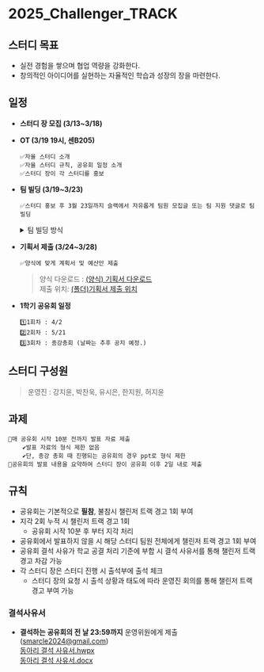 # 2025_Challenger_TRACK

## 스터디 목표
- 실전 경험을 쌓으며 협업 역량을 강화한다.
- 창의적인 아이디어를 실현하는 자율적인 학습과 성장의 장을 마련한다.

## 일정
- **스터디 장 모집 (3/13~3/18)**

- **OT (3/19 19시, 센B205)**
	```
	✅자율 스터디 소개
	✅자율 스터디 규칙, 공유회 일정 소개
	✅스터디 장이 각 스터디를 홍보
	```

- **팀 빌딩 (3/19~3/23)**
	```
	✅스터디 홍보 후 3월 23일까지 슬랙에서 자유롭게 팀원 모집글 또는 팀 지원 댓글로 팀빌딩
	```
	<details><summary>팀 빌딩 방식</summary>
	<p>
		
	**팀 빌딩 방식** <br>
 	---
	`팀원 컨택` (3/19~3/23)
	- Slack '2025-challenger-track-정보공유방' 채널 활용
	- 스터디 주제와 간단한 소개 및 대회를 올려 팀원 모집
		- 참여하고 싶은 부원은 댓글을 통해 컨택 (가급적 Slack에서만 컨택 부탁드립니다.) 
	<br><br>
 	
  	`팀 빌딩 확정` (~3/23, 23:59)
	- 팀이 확정되었을 때 Slack 공지에 댓글로 스터디 주제와 팀원을 남기기

   	<br>
    	
	</p>
	</details>
	
	
- **기획서 제출 (3/24~3/28)**
	```
	✅양식에 맞게 계획서 및 예산안 제출
	```
	> 양식 다운로드 : [(양식) 기획서 다운로드](https://github.com/sejongsmarcle/2025_Challenger_TRACK/blob/main/02.%20%EA%B8%B0%ED%9A%8D%EC%84%9C/(%EC%96%91%EC%8B%9D)2025-1%ED%95%99%EA%B8%B0%20%EC%9E%90%EC%9C%A8%EC%8A%A4%ED%84%B0%EB%94%94%20%EA%B8%B0%ED%9A%8D%EC%84%9C.docx) <br>
	> 제출 위치: [(폴더)기획서 제출 위치](https://github.com/sejongsmarcle/2025_Challenger_TRACK/tree/main/02.%20%EA%B8%B0%ED%9A%8D%EC%84%9C)

- **1학기 공유회 일정**
	```
	1️⃣1회차 : 4/2
	2️⃣2회차 : 5/21
	3️⃣3회차 : 종강총회 (날짜는 추후 공지 예정.)
	```

## 스터디 구성원
> 운영진 : 강지윤, 박찬욱, 유시은, 한지원, 허지윤



## 과제
```
📍매 공유회 시작 10분 전까지 발표 자료 제출
	✔발표 자료의 형식 제한 없음
	✔단, 종강 총회 때 진행되는 공유회의 경우 ppt로 형식 제한
📍공유회의 발표 내용을 요약하여 스터디 장이 공유회 이후 2일 내로 제출
```

## 규칙
- 공유회는 기본적으로 **필참**, 불참시 챌린저 트랙 경고 1회 부여
- 지각 2회 누적 시 챌린저 트랙 경고 1회
	- 공유회 시작 10분 후 부터 지각 처리
- 공유회에서 발표하지 않을 시 해당 스터디 팀원 전체에게 챌린저 트랙 경고 1회 부여
- 공유회 결석 사유가 학교 공결 처리 기준에 부합 시 결석 사유서를 통해 챌린저 트랙 경고 차감 가능
- 각 스터디 장은 스터디 진행 시 출석부에 출석 체크
	- 스터디 장의 요청 시 출석 상황과 태도에 따라 운영진 회의를 통해 챌린저 트랙 경고 부여 가능

### 결석사유서
- **결석하는 공유회의 전 날 23:59까지** 운영위원에게 제출(smarcle2024@gmail.com) <br>
[동아리 결석 사유서.hwpx](https://github.com/sejongsmarcle/2025_Challenger_TRACK/blob/main/%EB%8F%99%EC%95%84%EB%A6%AC%20%EA%B2%B0%EC%84%9D%20%EC%82%AC%EC%9C%A0%EC%84%9C.hwpx) <br>
[동아리 결석 사유서.docx](https://github.com/sejongsmarcle/2025_Challenger_TRACK/blob/main/%EB%8F%99%EC%95%84%EB%A6%AC%20%EA%B2%B0%EC%84%9D%20%EC%82%AC%EC%9C%A0%EC%84%9C_word%EC%9A%A9.docx)
